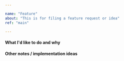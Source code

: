 ```yaml
---

name: "Feature"
about: "This is for filing a feature request or idea"
ref: "main"

---
```


#### What I'd like to do and why

#### Other notes / implementation ideas
